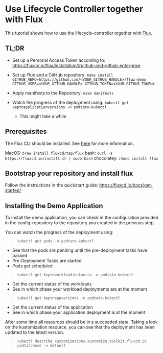 # Use Lifecycle Controller together with Flux

This tutorial shows how to use the lifecycle-controller together with [Flux](https://fluxcd.io/).

## TL;DR
* Set up a Personal Access Token according to: https://fluxcd.io/flux/installation/#github-and-github-enterprise
* Set up Flux and a GitHub repository: `make install GITHUB_REPO=https://github.com/<YOUR_GITHUB_HANDLE>/flux-demo GITHUB_USER=<YOUR_GITHUB_HANDLE> GITHUB_TOKEN=<YOUR_GITHUB_TOKEN>`

* Apply manifests to the Repository: `make manifests`
* Watch the progress of the deployment using: `kubectl get keptnapplicationversions -n podtato-kubectl`
  * This might take a while

## Prerequisites
The Flux CLI should be installed. See [here](https://fluxcd.io/docs/installation/) for more information.

MacOS: `brew install fluxcd/tap/flux`
bash: `curl -s https://fluxcd.io/install.sh | sudo bash`
chocolatey: `choco install flux`

## Bootstrap your repository and install flux
Follow the instructions in the quickstart guide: https://fluxcd.io/docs/get-started/

## Installing the Demo Application
To install the demo application, you can check in the configuration provided in the config-repository to the repository you created in the previous step.

You can watch the progress of the deployment using:
> `kubectl get pods -n podtato-kubectl`
* See that the pods are pending until the pre-deployment tasks have passed
* Pre-Deployment Tasks are started
* Pods get scheduled

> `kubectl get keptnworkloadinstances -n podtato-kubectl`
* Get the current status of the workloads
* See in which phase your workload deployments are at the moment

> `kubectl get keptnappversions -n podtato-kubectl`
* Get the current status of the application
* See in which phase your application deployment is at the moment

After some time all resources should be in a succeeded state. Taking a look on the kustomization resource, you can see that the deployment has been updated to the latest version.
> `kubectl describe kustomizations.kustomize.toolkit.fluxcd.io podtatohead -n default`
